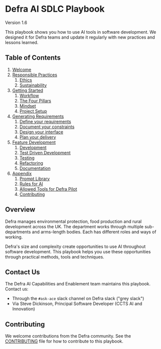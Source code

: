 # Defra AI SDLC Playbook
Version 1.6

This playbook shows you how to use AI tools in software development. We designed it for Defra teams and update it regularly with new practices and lessons learned.

## Table of Contents
1. [Welcome](README.md)
2. [Responsible Practices](pages/responsible-practices/README.md)
    1. [Ethics](pages/responsible-practices/ethics.md)
    2. [Sustainability](pages/responsible-practices/sustainability.md)
3. [Getting Started](pages/getting-started/README.md)
    1. [Workflow](pages/getting-started/workflow.md)
    2. [The Four Pillars](pages/getting-started/the-four-pillars.md)
    3. [Mindset](pages/getting-started/ai-working-mindset.md)
    4. [Project Setup](pages/getting-started/project-setup.md)
4. [Generating Requirements](pages/generating-requirements/README.md)
    1. [Define your requirements](pages/generating-requirements/define-your-requirements.md)
    2. [Document your constraints](pages/generating-requirements/document-your-constraints.md)
    3. [Design your interface](pages/generating-requirements/design-your-interface.md)
    4. [Plan your delivery](pages/generating-requirements/plan-your-delivery.md)
5. [Feature Development](pages/feature-development/README.md)
    1. [Development](pages/feature-development/development.md)
    2. [Test Driven Development](pages/feature-development/test-driven-development.md)
    3. [Testing](pages/feature-development/testing.md)
    4. [Refactoring](pages/feature-development/refactoring.md)
    5. [Documentation](pages/feature-development/documentation.md)
6. [Appendix](pages/appendix/README.md)
    1. [Prompt Library](pages/appendix/prompt-library/README.md)
    2. [Rules for AI](pages/appendix/rules-for-ai/README.md)
    3. [Allowed Tools for Defra Pilot](pages/appendix/defra-approved-tools.md)
    4. [Contributing](pages/appendix/CONTRIBUTING.md)

## Overview

Defra manages environmental protection, food production and rural development across the UK. The department works through multiple sub-departments and arms-length bodies. Each has different roles and ways of working.

Defra's size and complexity create opportunities to use AI throughout software development. This playbook helps you use these opportunities through practical methods, tools and techniques.

## Contact Us

The Defra AI Capabilities and Enablement team maintains this playbook. Contact us:

- Through the `#ask-ace` slack channel on Defra slack ("grey slack")
- Via Steve Dickinson, Principal Software Developer (CCTS AI and Innovation)

## Contributing

We welcome contributions from the Defra community. See the [CONTRIBUTING](pages/appendix/CONTRIBUTING.md) file for how to contribute to this playbook.
